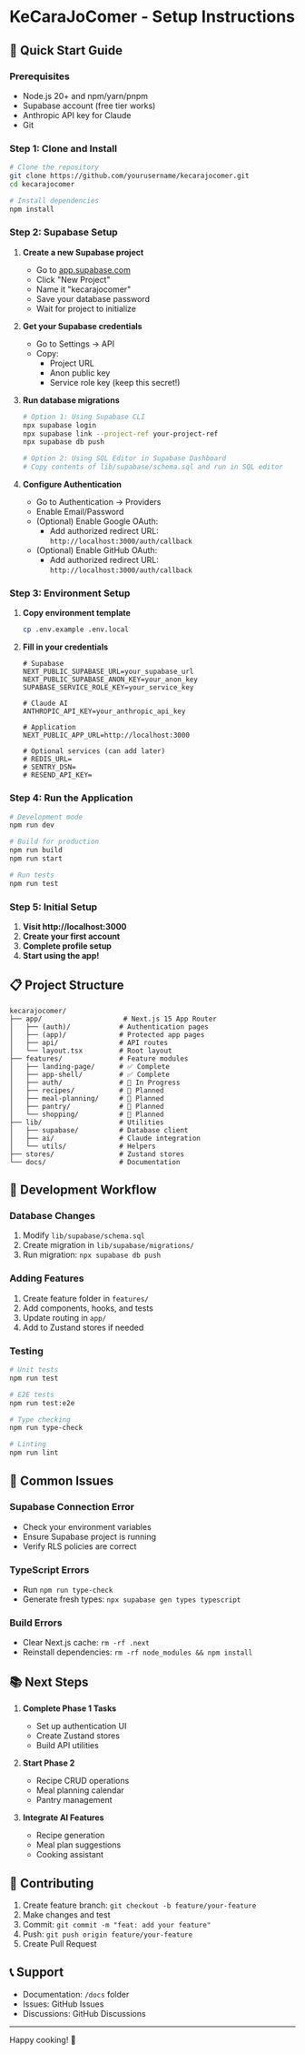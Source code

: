 # KeCaraJoComer - Setup Instructions

## 🚀 Quick Start Guide

### Prerequisites
- Node.js 20+ and npm/yarn/pnpm
- Supabase account (free tier works)
- Anthropic API key for Claude
- Git

### Step 1: Clone and Install

```bash
# Clone the repository
git clone https://github.com/yourusername/kecarajocomer.git
cd kecarajocomer

# Install dependencies
npm install
```

### Step 2: Supabase Setup

1. **Create a new Supabase project**
   - Go to [app.supabase.com](https://app.supabase.com)
   - Click "New Project"
   - Name it "kecarajocomer"
   - Save your database password
   - Wait for project to initialize

2. **Get your Supabase credentials**
   - Go to Settings → API
   - Copy:
     - Project URL
     - Anon public key
     - Service role key (keep this secret!)

3. **Run database migrations**
   ```bash
   # Option 1: Using Supabase CLI
   npx supabase login
   npx supabase link --project-ref your-project-ref
   npx supabase db push

   # Option 2: Using SQL Editor in Supabase Dashboard
   # Copy contents of lib/supabase/schema.sql and run in SQL editor
   ```

4. **Configure Authentication**
   - Go to Authentication → Providers
   - Enable Email/Password
   - (Optional) Enable Google OAuth:
     - Add authorized redirect URL: `http://localhost:3000/auth/callback`
   - (Optional) Enable GitHub OAuth:
     - Add authorized redirect URL: `http://localhost:3000/auth/callback`

### Step 3: Environment Setup

1. **Copy environment template**
   ```bash
   cp .env.example .env.local
   ```

2. **Fill in your credentials**
   ```env
   # Supabase
   NEXT_PUBLIC_SUPABASE_URL=your_supabase_url
   NEXT_PUBLIC_SUPABASE_ANON_KEY=your_anon_key
   SUPABASE_SERVICE_ROLE_KEY=your_service_key

   # Claude AI
   ANTHROPIC_API_KEY=your_anthropic_api_key

   # Application
   NEXT_PUBLIC_APP_URL=http://localhost:3000

   # Optional services (can add later)
   # REDIS_URL=
   # SENTRY_DSN=
   # RESEND_API_KEY=
   ```

### Step 4: Run the Application

```bash
# Development mode
npm run dev

# Build for production
npm run build
npm run start

# Run tests
npm run test
```

### Step 5: Initial Setup

1. **Visit http://localhost:3000**
2. **Create your first account**
3. **Complete profile setup**
4. **Start using the app!**

## 📋 Project Structure

```
kecarajocomer/
├── app/                    # Next.js 15 App Router
│   ├── (auth)/            # Authentication pages
│   ├── (app)/             # Protected app pages
│   ├── api/               # API routes
│   └── layout.tsx         # Root layout
├── features/              # Feature modules
│   ├── landing-page/      # ✅ Complete
│   ├── app-shell/         # ✅ Complete
│   ├── auth/              # 🚧 In Progress
│   ├── recipes/           # 📅 Planned
│   ├── meal-planning/     # 📅 Planned
│   ├── pantry/            # 📅 Planned
│   └── shopping/          # 📅 Planned
├── lib/                   # Utilities
│   ├── supabase/          # Database client
│   ├── ai/                # Claude integration
│   └── utils/             # Helpers
├── stores/                # Zustand stores
└── docs/                  # Documentation
```

## 🔧 Development Workflow

### Database Changes
1. Modify `lib/supabase/schema.sql`
2. Create migration in `lib/supabase/migrations/`
3. Run migration: `npx supabase db push`

### Adding Features
1. Create feature folder in `features/`
2. Add components, hooks, and tests
3. Update routing in `app/`
4. Add to Zustand stores if needed

### Testing
```bash
# Unit tests
npm run test

# E2E tests
npm run test:e2e

# Type checking
npm run type-check

# Linting
npm run lint
```

## 🚨 Common Issues

### Supabase Connection Error
- Check your environment variables
- Ensure Supabase project is running
- Verify RLS policies are correct

### TypeScript Errors
- Run `npm run type-check`
- Generate fresh types: `npx supabase gen types typescript`

### Build Errors
- Clear Next.js cache: `rm -rf .next`
- Reinstall dependencies: `rm -rf node_modules && npm install`

## 📚 Next Steps

1. **Complete Phase 1 Tasks**
   - Set up authentication UI
   - Create Zustand stores
   - Build API utilities

2. **Start Phase 2**
   - Recipe CRUD operations
   - Meal planning calendar
   - Pantry management

3. **Integrate AI Features**
   - Recipe generation
   - Meal plan suggestions
   - Cooking assistant

## 🤝 Contributing

1. Create feature branch: `git checkout -b feature/your-feature`
2. Make changes and test
3. Commit: `git commit -m "feat: add your feature"`
4. Push: `git push origin feature/your-feature`
5. Create Pull Request

## 📞 Support

- Documentation: `/docs` folder
- Issues: GitHub Issues
- Discussions: GitHub Discussions

---

Happy cooking! 🍳